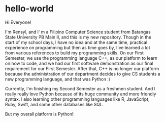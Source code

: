 # hello-world

Hi Everyone!

I'm Rensyl, and I' m a Filipino Computer Science student from Batangas State University PB Main II, and this is my new repository.
 Though in the start of my school days, I have no idea and at the same time,
practical experience on programming but then as time goes by, I've learned a lot from various references to build my programming skills.
On our First Semester, we use the programming language C++, as our platform to learn on how to code, and we had our first software demonstration
as our final requirement for our First Semester. After that, C++ is no longer our platform because the administration of our department
decides to give CS students a new programming language, and that was Python :)

Currently, I'm finishing my Second Semester as a freshmen student. And I really really love Python because of its huge community and more 
friendly syntax. I also learning other programming languages like R, JavaScript, Ruby, Swift, and some other databases like SQL.

But my overall platform is Python!









